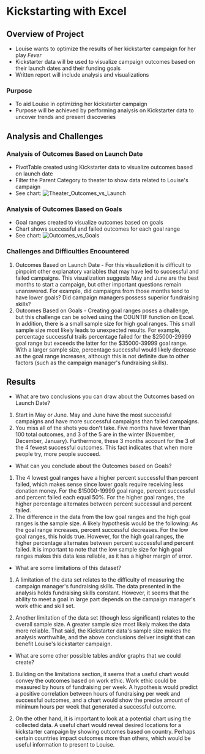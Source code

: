 # Kickstarting with Excel

## Overview of Project

* Louise wants to optimize the results of her kickstarter campaign for her play *Fever*
* Kickstarter data will be used to visualize campaign outcomes based on their launch dates and their funding goals
* Written report will include analysis and visualizations 

### Purpose

* To aid Louise in optimizing her kickstarter campaign 
* Purpose will be achieved by performing analysis on Kickstarter data to uncover trends and present discoveries 

## Analysis and Challenges

### Analysis of Outcomes Based on Launch Date

* PivotTable created using Kickstarter data to visualize outcomes based on launch date 
* Filter the Parent Category to theater to show data related to Louise's campaign
* See chart: ![Theater_Outcomes_vs_Launch](path/to/Resources)

### Analysis of Outcomes Based on Goals

* Goal ranges created to visualize outcomes based on goals 
* Chart shows successful and failed outcomes for each goal range
* See chart: ![Outcomes_vs_Goals](path/to/Resources)

### Challenges and Difficulties Encountered

1. Outcomes Based on Launch Date - For this visualiztion it is difficult to pinpoint other explanatory variables that may have led to successful and failed campaigns. This visualization suggests May and June are the best months to start a campaign, but other important questions remain unanswered. For example, did campaigns from those months tend to have lower goals? Did campaign managers possess superior fundraising skills? 
2. Outcomes Based on Goals - Creating goal ranges poses a challenge, but this challenge can be solved using the COUNTIF function on Excel. In addition, there is a small sample size for high goal ranges. This small sample size most likely leads to unexpected results. For example, percentage successful trails percentage failed for the $25000-29999 goal range but exceeds the latter for the $35000-39999 goal range. With a larger sample size, percentage successful would likely decrease as the goal range increases, although this is not definite due to other factors (such as the campaign manager's fundraising skills). 

## Results

- What are two conclusions you can draw about the Outcomes based on Launch Date?

1. Start in May or June. May and June have the most successful campaigns and have more successful campaigns than failed campaigns. 
2. You miss all of the shots you don't take. Five months have fewer than 100 total outcomes, and 3 of the 5 are in the winter (November, December, January). Furthermore, these 3 months account for the 3 of the 4 fewest successful outcomes. This fact indicates that when more people try, more people succeed. 

- What can you conclude about the Outcomes based on Goals?

1. The 4 lowest goal ranges have a higher percent successful than percent failed, which makes sense since lower goals require receiving less donation money. For the $15000-19999 goal range, percent successful and percent failed each equal 50%. For the higher goal ranges, the higher percentage alternates between percent successul and percent failed. 
2. The difference in the data from the low goal ranges and the high goal ranges is the sample size. A likely hypothesis would be the following: As the goal range increases, percent successful decreases. For the low goal ranges, this holds true. However, for the high goal ranges, the higher percentage alternates between percent successful and percent failed. It is important to note that the low sample size for high goal ranges makes this data less reliable, as it has a higher margin of error. 

- What are some limitations of this dataset?

1. A limitation of the data set relates to the difficulty of measuring the campaign manager's fundraising skills. The data presented in the analysis holds fundraising skills constant. However, it seems that the ability to meet a goal in large part depends on the campaign manager's work ethic and skill set. 

2. Another limitation of the data set (though less significant) relates to the overall sample size. A greater sample size most likely makes the data more reliable. That said, the Kickstarter data's sample size makes the analysis worthwhile, and the above conclusions deliver insight that can benefit Louise's kickstarter campaign.

- What are some other possible tables and/or graphs that we could create?

1. Building on the limitations section, it seems that a useful chart would convey the outcomes based on work ethic. Work ethic could be measured by hours of fundraising per week. A hypothesis would predict a positive correlation between hours of fundraising per week and successful outcomes, and a chart would show the precise amount of minimum hours per week that generated a successful outcome.

2. On the other hand, it is important to look at a potential chart using the collected data. A useful chart would reveal desired locations for a kickstarter campaign by showing outcomes based on country. Perhaps certain countries impact outcomes more than others, which would be useful information to present to Louise. 
